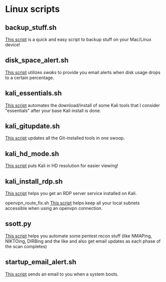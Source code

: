# Linux scripts

backup_stuff.sh
-------
[This script](backup_stuff.sh) is a quick and easy script to backup stuff on your Mac/Linux device!

disk_space_alert.sh
--------
[This script](disk_space_alert.sh) utilizes *swaks* to provide you email alerts when disk usage drops to a certain percentage.

kali_essentials.sh
------
[This script](kali_essentials.sh) automates the download/install of some Kali tools that I consider "essentials" after your base Kali install is done.

kali_gitupdate.sh
------
[This script](kali_gitupdate.sh) updates all the Git-installed tools in one swoop.

kali_hd_mode.sh
----
[This script](kali_hd_mode.sh) puts Kali in HD resolution for easier viewing!

kali_install_rdp.sh
--------
[This script](kali_install_rdp.sh) helps you get an RDP server service installed on Kali.

openvpn_route_fix.sh
[This script](openvpn_route_fix.sh) helps keep all your local subnets accessible when using an openvpn connection.

ssott.py
--------
[This script](ssott.py) helps you automate some pentest recon stuff (like NMAPing, NIKTOing, DIRBing and the like and also get email updates as each phase of the scan completes)

startup_email_alert.sh
--------
[This script](startup_email_alert.sh) sends an email to you when a system boots.
